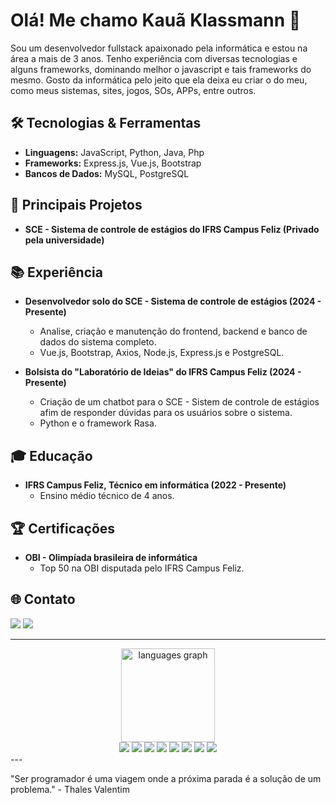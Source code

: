 # Olá! Me chamo Kauã Klassmann 👋

Sou um desenvolvedor fullstack apaixonado pela informática e estou na área a mais de 3 anos. Tenho experiência com diversas tecnologias e alguns frameworks, dominando melhor o javascript e tais frameworks do mesmo. Gosto da informática pelo jeito que ela deixa eu criar o do meu, como meus sistemas, sites, jogos, SOs, APPs, entre outros. 

## 🛠️ Tecnologias & Ferramentas

- **Linguagens:** JavaScript, Python, Java, Php
- **Frameworks:** Express.js, Vue.js, Bootstrap
- **Bancos de Dados:** MySQL, PostgreSQL

## 🔧 Principais Projetos

- **SCE - Sistema de controle de estágios do IFRS Campus Feliz (Privado pela universidade)**

## 📚 Experiência

- **Desenvolvedor solo do SCE - Sistema de controle de estágios (2024 - Presente)**
  - Analise, criação e manutenção do frontend, backend e banco de dados do sistema completo.
  - Vue.js, Bootstrap, Axios, Node.js, Express.js e PostgreSQL.

- **Bolsista do "Laboratório de Ideias" do IFRS Campus Feliz (2024 - Presente)**
  - Criação de um chatbot para o SCE - Sistem de controle de estágios afim de responder dúvidas para os usuários sobre o sistema.
  - Python e o framework Rasa.

## 🎓 Educação

- **IFRS Campus Feliz, Técnico em informática (2022 - Presente)**
  - Ensino médio técnico de 4 anos.

## 🏆 Certificações

- **OBI - Olimpíada brasileira de informática**
  - Top 50 na OBI disputada pelo IFRS Campus Feliz. 

## 🌐 Contato

<div> 
  <a href="https://www.linkedin.com/in/kau%C3%A3-da-cruz-klassmann" target="_blank"><img src="https://img.shields.io/badge/-LinkedIn-%230077B5?style=for-the-badge&logo=linkedin&logoColor=white" target="_blank"></a> 
  <a href = "mailto:kaua.klassmann661@gmail.com"><img src="https://img.shields.io/badge/-Gmail-%23333?style=for-the-badge&logo=gmail&logoColor=white" target="_blank"></a>
</div>

---

<div align="center" height="200">
  <img src="https://github-readme-stats.vercel.app/api/top-langs?username=Kaua-Klassmann&locale=en&hide_title=false&layout=compact&card_width=320&langs_count=5&theme=dracula&hide_border=false" height="150" alt="languages graph"  />
</div>

<div align="center">
  <img src="https://img.shields.io/badge/express.js-%23404d59.svg?style=for-the-badge&logo=express&logoColor=%2361DAFB">
  <img src="https://img.shields.io/badge/vuejs-%2335495e.svg?style=for-the-badge&logo=vuedotjs&logoColor=%234FC08D">
  <img src="https://img.shields.io/badge/Node.js-339933?style=for-the-badge&logo=nodedotjs&logoColor=white">
  <img src="https://img.shields.io/badge/javascript-%23323330.svg?style=for-the-badge&logo=javascript&logoColor=%23F7DF1E">
  <img src="https://img.shields.io/badge/postgres-%23316192.svg?style=for-the-badge&logo=postgresql&logoColor=white">
  <img src="https://img.shields.io/badge/python-3670A0?style=for-the-badge&logo=python&logoColor=ffdd54">
  <img src="https://img.shields.io/badge/HTML5-E34F26?style=for-the-badge&logo=html5&logoColor=white">
  <img src="https://img.shields.io/badge/CSS3-1572B6?style=for-the-badge&logo=css3&logoColor=white">
</div>
---

"Ser programador é uma viagem onde a próxima parada é a solução de um problema." - Thales Valentim
